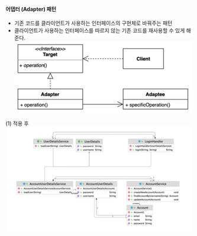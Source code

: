 #### 어댑터 (Adapter) 패턴
- 기존 코드를 클라이언트가 사용하는 인터페이스의 구현체로 바꿔주는 패턴
- 클라이언트가 사용하는 인터페이스를 따르지 않는 기존 코드를 재사용할 수 있게 해준다.
![IMAGES](../report/images/adapter01.png)     

(1) 적용 후
![IMAGES](../report/images/adapter02.png)